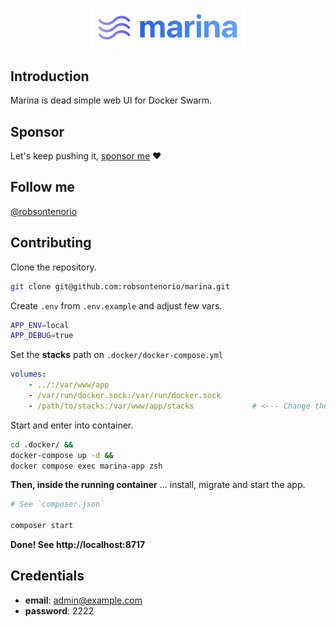 <p align="center"><img width="250" src="public/images/marina.png"></p>

## Introduction

Marina is dead simple web UI for Docker Swarm.

## Sponsor

Let's keep pushing it, [sponsor me](https://github.com/sponsors/robsontenorio) ❤️

## Follow me

[@robsontenorio](https://twitter.com/robsontenorio)

## Contributing

Clone the repository.

```bash
git clone git@github.com:robsontenorio/marina.git
```

Create `.env` from `.env.example` and adjust few vars.

```bash
APP_ENV=local
APP_DEBUG=true
```

Set the **stacks** path on `.docker/docker-compose.yml`

```yaml
volumes:
    - ../:/var/www/app
    - /var/run/docker.sock:/var/run/docker.sock
    - /path/to/stacks:/var/www/app/stacks             # <--- Change the LEFT SIDE map to your stacks local path
```

Start and enter into container.

```bash
cd .docker/ &&
docker-compose up -d &&                  
docker compose exec marina-app zsh   
```

**Then, inside the running container** ... install, migrate and start the app.

```bash
# See `composer.json`

composer start
```

**Done! See http://localhost:8717**

## Credentials

- **email**: admin@example.com
- **password**: 2222
